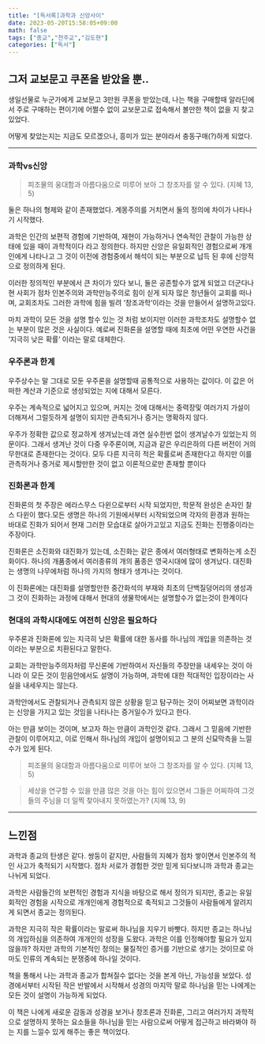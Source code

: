 ```yaml
---
title: "[독서록]과학과 신앙사이"
date: 2023-05-20T15:58:05+09:00
math: false
tags: ["종교","천주교","김도현"]
categories: ["독서"]
---
```

## 그저 교보문고 쿠폰을 받았을 뿐..

생일선물로 누군가에게 교보문고 3만원 쿠폰을 받았는데, 나는 책을 구매할때 알라딘에서 주로 구매하는 편이기에 어쩔수 없이 교보문고로 접속해서 볼만한 책이 없을 지 찾고 있었다.

어떻게 찾았는지는 지금도 모르겠으나, 흥미가 있는 분야라서 충동구매(?)하게 되었다.

---

### 과학vs신앙

> 피조물의 웅대함과 아름다움으로 미루어 보아 그 창조자를 알 수 있다. (지혜 13, 5)
>

둘은 하나의 형제와 같이 존재했었다. 계몽주의를 거치면서 둘의 정의에 차이가 나타나기 시작했다.

과학은 인간의 보편적 경험에 기반하여, 재현이 가능하거나 연속적인 관찰이 가능한 상태에 있을 때이 과학적이다 라고 정의한다. 하지만 신앙은 유일회적인 경험으로써 개개인에게 나타나고 그 것이 이전에 경험중에서 해석이 되는 부분으로 납득 된 후에 신앙적으로 정의하게 된다.

이러한 정의적인 부분에서 큰 차이가 있다 보니, 둘은 공존할수가 없게 되었고 더군다나 현 사회가 점차 인본주의와 과학만능주의로 힘이 싣게 되자 많은 청년들이 교회를 떠나며, 교회조차도 그러한 과학에 힘을 빌려 ‘창조과학’이라는 것을 만들어서 설명하고있다.

마치 과학이 모든 것을 설명 할수 있는 것 처럼 보이지만 이러한 과학조차도 설명할수 없는 부분이 많은 것은 사실이다. 예로써 진화론을 설명할 때에 최초에 어떤 우연한 사건을 ‘지극히 낮은 확률’ 이라는 말로 대체한다.

### 우주론과 한계

우주상수는 말 그대로 모둔 우주론을 설명할때 공통적으로 사용하는 값이다. 이 값은 어떠한 계산과 기준으로 생성되었는 지에 대해서 모른다.

우주는 계속적으로 넓어지고 있으며, 커지는 것에 대해서는 중력장및 여러가지 가설이 더해져서 그럴듯하게 설명이 되지만 관측되거나 증거는 명확하지 않다.

우주가 정확한 값으로 정교하게 생겨났는데 과연 실수한번 없이 생겨날수가 있었는지 의문이다. 그래서 생겨난 것이 다중 우주론이며, 지금과 같은 우리은하의 다른 버전이 거의 무한대로 존재한다는 것이다. 모두 다른 지극히 적은 확률로써 존재한다고 하지만 이를 관측하거나 증거로 제시할만한 것이 없고 이론적으로만 존재할 뿐이다

### 진화론과 한계

진화론의 첫 주장은 에라스무스 다윈으로부터 시작 되었지만, 학문적 완성은 손자인 찰스 다윈이 했다.모든 생명은 하나의 기원에서부터 시작되었으며 각자의 환경과 원하는 바대로 진화가 되어서 현재 그러한 모습대로 살아가고있고 지금도 진화는 진행중이라는 주장이다.

진화론은 소진화와 대진화가 있는데, 소진화는 같은 종에서 여러형태로 변화하는게 소진화이다. 하나의 개품종에서 여러종류의 개의 품종은 영국시대에 많이 생겨났다. 대진화는 생명의 나무에처럼 하나의 가지의 형태가 생겨나는 것이다.

이 진화론에는 대진화를 설명할만한 중간화석의 부재와 최초의 단백질덩어리의 생성과 그 것이 진화하는 과정에 대해서 현대의 생물학에서는 설명할수가 없는것이 한계이다

### 현대의 과학시대에도 여전히 신앙은 필요하다

우주론과 진화론에 있는 지극히 낮은 확률에 대한 동사를 하나님의 개입을 의존하는 것이라는 부분으로 치환된다고 말한다.

교회는 과학만능주의자처럼 무신론에 기반하여서 자신들의 주장만을 내세우는 것이 아니라 이 모든 것이 믿음안에서도 설명이 가능하며, 과학에 대한 적대적인 입장이라는 사실을 내세우지는 않는다.

과학안에서도 관찰되거나 관측되지 않은 상황을 믿고 탐구하는 것이 어찌보면 과학이라는 신앙을 가지고 있는 것임을 나타나는 증거일수가 있다고 한다.

아는 만큼 보이는 것이며, 보고자 하는 만큼이 과학인것 같다. 그래서 그 믿음에 기반한 관찰이 이루어지고, 이로 인해서 하나님의 개입이 설명이되고 그 분의 신묘막측을 느낄수가 있게 된다.

> 피조물의 웅대함과 아름다움으로 미루어 보아 그 창조자를 알 수 있다. (지혜 13, 5)
>

> 세상을 연구할 수 있을 만큼 많은 것을 아는 힘이 있으면서 그들은 어찌하여 그것들의 주님을 더 일찍 찾아내지 못하였는가? (지혜 13, 9)
>

---

## 느낀점

과학과 종교의 탄생은 같다. 쌍둥이 같지만, 사람들의 지혜가 점차 쌓이면서 인본주의 적인 사고가 축적되기 시작했다. 점차 서로가 경험한 것만 믿게 되다보니까 과학과 종교는 나뉘게 되었다.

과학은 사람들간의 보편적인 경험과 지식을 바탕으로 해서 정의가 되지만, 종교는 유일회적인 경험을 시작으로 개개인에게 경험적으로 축적되고 그것들이 사람들에게 알려지게 되면서 종교는 정의된다.

과학은 지극히 작은 확률이라는 말로써 하나님을 지우기 바빳다. 하지만 종교는 하나님의 개입하심을 의존하여 개개인의 성장을 도왔다. 과학은 이를 인정해야할 필요가 있지 않을까? 하지만 과학의 기본적인 정의는 물질적인 증거를 기반으로 생기는 것이므로 아마도 인류의 계속되는 분쟁중에 하나일 것이다.

책을 통해서 나는 과학과 종교가 합쳐질수 없다는 것을 본게 아닌, 가능성을 보았다. 성경에서부터 시작된 작은 반발에서 시작해서 성경의 마지막 말로 하나님을 믿는 나에게는 모든 것이 설명이 가능하게 되었다.

이 책은 나에게 새로운 감동과 성경을 보거나 창조론과 진화론, 그리고 여러가지 과학적으로 설명하지 못하는 요소들을 하나님을 믿는 사람으로써 어떻게 접근하고 바라봐야 하는 지를 느낄수 있게 해주는 좋은 책이었다.
